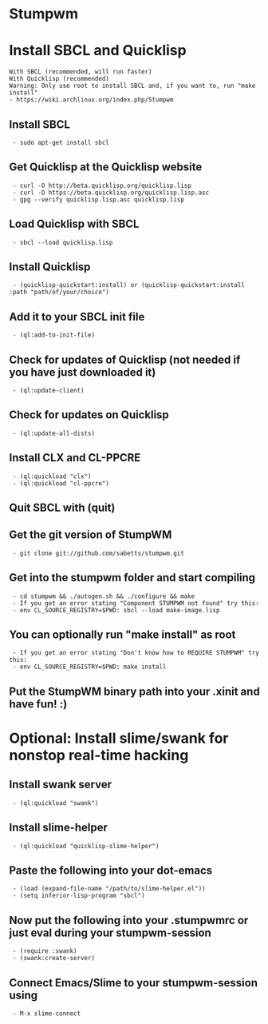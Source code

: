 Stumpwm
=======

# Install SBCL and Quicklisp
    With SBCL (recommended, will run faster)
    With Quicklisp (recommended)
    Warning: Only use root to install SBCL and, if you want to, run "make install"
    - https://wiki.archlinux.org/index.php/Stumpwm

## Install SBCL

     - sudo apt-get install sbcl

## Get Quicklisp at the Quicklisp website

     - curl -O http://beta.quicklisp.org/quicklisp.lisp
     - curl -O https://beta.quicklisp.org/quicklisp.lisp.asc
     - gpg --verify quicklisp.lisp.asc quicklisp.lisp

## Load Quicklisp with SBCL

     - sbcl --load quicklisp.lisp

## Install Quicklisp

     - (quicklisp-quickstart:install) or (quicklisp-quickstart:install :path "path/of/your/choice")

## Add it to your SBCL init file

     - (ql:add-to-init-file)

## Check for updates of Quicklisp (not needed if you have just downloaded it)

     - (ql:update-client)

## Check for updates on Quicklisp

     - (ql:update-all-dists)

## Install CLX and CL-PPCRE

     - (ql:quickload "clx")
     - (ql:quickload "cl-ppcre")

## Quit SBCL with (quit)
## Get the git version of StumpWM

     - git clone git://github.com/sabetts/stumpwm.git

## Get into the stumpwm folder and start compiling

     - cd stumpwm && ./autogen.sh && ./configure && make
     - If you get an error stating "Component STUMPWM not found" try this:
     - env CL_SOURCE_REGISTRY=$PWD: sbcl --load make-image.lisp

## You can optionally run "make install" as root

     - If you get an error stating "Don't know how to REQUIRE STUMPWM" try this:
     - env CL_SOURCE_REGISTRY=$PWD: make install

## Put the StumpWM binary path into your .xinit and have fun! :)

# Optional: Install slime/swank for nonstop real-time hacking
## Install swank server

     - (ql:quickload "swank")

## Install slime-helper

     - (ql:quickload "quicklisp-slime-helper")

## Paste the following into your dot-emacs

     - (load (expand-file-name "/path/to/slime-helper.el"))
     - (setq inferior-lisp-program "sbcl")

## Now put the following into your .stumpwmrc or just eval during your stumpwm-session

     - (require :swank)
     - (swank:create-server)

## Connect Emacs/Slime to your stumpwm-session using

     - M-x slime-connect
